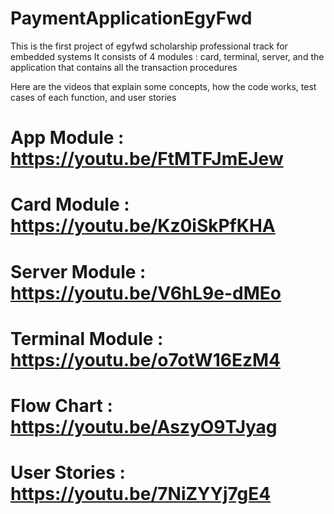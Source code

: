 # PaymentApplicationEgyFwd

This is the first project of egyfwd scholarship professional track for embedded systems 
It consists of 4 modules : card, terminal, server, and the application that contains all the transaction procedures

Here are the videos that explain some concepts, how the code works, test cases of each function, and user stories

# App Module : https://youtu.be/FtMTFJmEJew

# Card Module : https://youtu.be/Kz0iSkPfKHA

# Server Module : https://youtu.be/V6hL9e-dMEo

# Terminal Module : https://youtu.be/o7otW16EzM4

# Flow Chart : https://youtu.be/AszyO9TJyag

# User Stories : https://youtu.be/7NiZYYj7gE4
